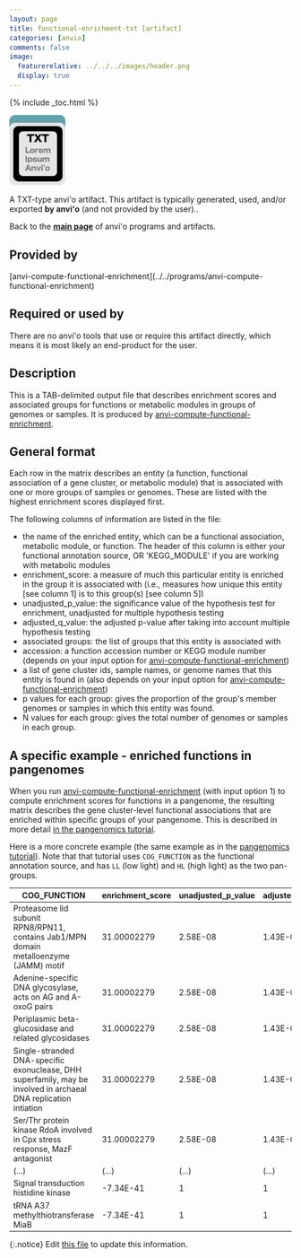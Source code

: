```yaml
---
layout: page
title: functional-enrichment-txt [artifact]
categories: [anvio]
comments: false
image:
  featurerelative: ../../../images/header.png
  display: true
---
```



{% include _toc.html %}


<img src="../../images/icons/TXT.png" alt="TXT" style="width:100px; border:none" />

A TXT-type anvi'o artifact. This artifact is typically generated, used, and/or exported **by anvi'o** (and not provided by the user)..

Back to the **[main page](../../)** of anvi'o programs and artifacts.

## Provided by


<p style="text-align: left" markdown="1"><span class="artifact-p">[anvi-compute-functional-enrichment](../../programs/anvi-compute-functional-enrichment)</span></p>


## Required or used by


There are no anvi'o tools that use or require this artifact directly, which means it is most likely an end-product for the user.


## Description

This is a TAB-delimited output file that describes enrichment scores and associated groups for functions or metabolic modules in groups of genomes or samples. It is produced by <span class="artifact-n">[anvi-compute-functional-enrichment](/software/anvio/help/7/programs/anvi-compute-functional-enrichment)</span>.

## General format

Each row in the matrix describes an entity (a function, functional association of a gene cluster, or metabolic module) that is associated with one or more groups of samples or genomes. These are listed with the highest enrichment scores displayed first.

The following columns of information are listed in the file:

- the name of the enriched entity, which can be a functional association, metabolic module, or function. The header of this column is either your functional annotation source, OR 'KEGG_MODULE' if you are working with metabolic modules
- enrichment_score: a measure of much this particular entity is enriched in the group it is associated with (i.e., measures how unique this entity [see column 1] is to this group(s) [see column 5])
- unadjusted_p_value: the significance value of the hypothesis test for enrichment, unadjusted for multiple hypothesis testing
- adjusted_q_value: the adjusted p-value after taking into account multiple hypothesis testing
- associated groups: the list of groups that this entity is associated with
- accession: a function accession number or KEGG module number (depends on your input option for <span class="artifact-n">[anvi-compute-functional-enrichment](/software/anvio/help/7/programs/anvi-compute-functional-enrichment)</span>)
- a list of gene cluster ids, sample names, or genome names that this entity is found in (also depends on your input option for <span class="artifact-n">[anvi-compute-functional-enrichment](/software/anvio/help/7/programs/anvi-compute-functional-enrichment)</span>)
- p values for each group: gives the proportion of the group's member genomes or samples in which this entity was found.
- N values for each group: gives the total number of genomes or samples in each group.

## A specific example - enriched functions in pangenomes

When you run <span class="artifact-n">[anvi-compute-functional-enrichment](/software/anvio/help/7/programs/anvi-compute-functional-enrichment)</span> (with input option 1) to compute enrichment scores for functions in a pangenome, the resulting matrix describes the gene cluster-level functional associations that are enriched within specific groups of your pangenome. This is described in more detail [in the pangenomics tutorial](http://merenlab.org/2016/11/08/pangenomics-v2/#making-sense-of-functions-in-your-pangenome).

Here is a more concrete example (the same example as in the [pangenomics tutorial](http://merenlab.org/2016/11/08/pangenomics-v2/#making-sense-of-functions-in-your-pangenome)). Note that that tutorial uses `COG_FUNCTION` as the functional annotation source, and has `LL` (low light) and `HL` (high light) as the two pan-groups.

|COG_FUNCTION | enrichment_score | unadjusted_p_value | adjusted_q_value | associated_groups | accession | gene_clusters_ids | p_LL | p_HL | N_LL | N_HL|
|-- | -- | -- | -- | -- | -- | -- | -- | -- | --| --|
|Proteasome lid subunit RPN8/RPN11, contains Jab1/MPN domain metalloenzyme (JAMM) motif | 31.00002279 | 2.58E-08 | 1.43E-06 | LL | COG1310 | GC_00002219, GC_00003850, GC_00004483 | 1 | 0 | 11 | 20|
|Adenine-specific DNA glycosylase, acts on AG and A-oxoG pairs | 31.00002279 | 2.58E-08 | 1.43E-06 | LL | COG1194 | GC_00001711 | 1 | 0 | 11 | 20|
|Periplasmic beta-glucosidase and related glycosidases | 31.00002279 | 2.58E-08 | 1.43E-06 | LL | COG1472 | GC_00002086, GC_00003909 | 1 | 0 | 11 | 20|
|Single-stranded DNA-specific exonuclease, DHH superfamily, may be involved in archaeal DNA replication intiation | 31.00002279 | 2.58E-08 | 1.43E-06 | LL | COG0608 | GC_00002752, GC_00003786, GC_00004838, GC_00007241 | 1 | 0 | 11 | 20|
|Ser/Thr protein kinase RdoA involved in Cpx stress response, MazF antagonist | 31.00002279 | 2.58E-08 | 1.43E-06 | LL | COG2334 | GC_00002783, GC_00003936, GC_00004631, GC_00005468 | 1 | 0 | 11 | 20|
|(...)|(...)|(...)|(...)|(...)|(...)|(...)|(...)|(...)|(...)|(...)|
|Signal transduction histidine kinase | -7.34E-41 | 1 | 1 | NA | COG5002 | GC_00000773, GC_00004293 | 1 | 1 | 11 | 20|
|tRNA A37 methylthiotransferase MiaB | -7.34E-41 | 1 | 1 | NA | COG0621 | GC_00000180, GC_00000851 | 1 | 1 | 11 | 20|


{:.notice}
Edit [this file](https://github.com/merenlab/anvio/tree/master/anvio/docs/artifacts/functional-enrichment-txt.md) to update this information.

